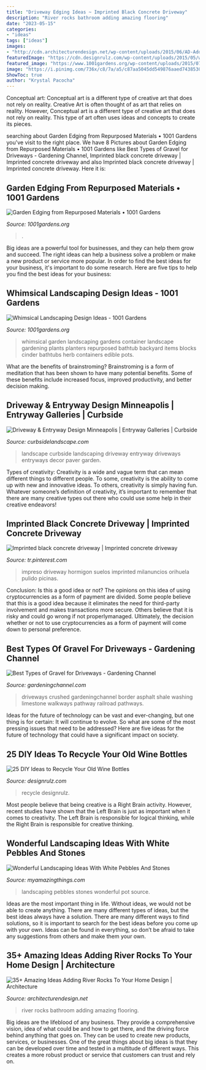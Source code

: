 ```yaml
---
title: "Driveway Edging Ideas ~ Imprinted Black Concrete Driveway"
description: "River rocks bathroom adding amazing flooring"
date: "2023-05-15"
categories:
- "ideas"
tags: ["ideas"]
images:
- "http://cdn.architecturendesign.net/wp-content/uploads/2015/06/AD-Add-River-Rocks-To-Home-10.jpg"
featuredImage: "https://cdn.designrulz.com/wp-content/uploads/2015/05/wine-bottle-garden-designrulz-9.jpg"
featured_image: "https://www.1001gardens.org/wp-content/uploads/2015/07/edging3.jpg"
image: "https://i.pinimg.com/736x/c8/7a/a5/c87aa5045dd549876aaed7438530dd6d.jpg"
ShowToc: true
author: "Krystal Pacocha"
---
```



Conceptual art: Conceptual art is a different type of creative art that does not rely on reality.
Creative Art is often thought of as art that relies on reality. However, Conceptual art is a different type of creative art that does not rely on reality. This type of art often uses ideas and concepts to create its pieces.

	

		
searching about Garden Edging from Repurposed Materials • 1001 Gardens you've visit to the right place. We have 8 Pictures about Garden Edging from Repurposed Materials • 1001 Gardens like Best Types of Gravel for Driveways - Gardening Channel, Imprinted black concrete driveway | Imprinted concrete driveway and also Imprinted black concrete driveway | Imprinted concrete driveway. Here it is:
		
    
## Garden Edging From Repurposed Materials • 1001 Gardens

<img loading=lazy src="https://www.1001gardens.org/wp-content/uploads/2015/07/edging3.jpg" onerror="this.onerror=null;this.src='https://tse2.mm.bing.net/th?id=OIP.YYccWtE-6WR_P-semnk2WwHaLO&amp;pid=15.1';" alt="Garden Edging from Repurposed Materials • 1001 Gardens">

_Source: 1001gardens.org_

>. 

	

Big ideas are a powerful tool for businesses, and they can help them grow and succeed. The right ideas can help a business solve a problem or make a new product or service more popular. In order to find the best ideas for your business, it's important to do some research. Here are five tips to help you find the best ideas for your business:

    
## Whimsical Landscaping Design Ideas - 1001 Gardens

<img loading=lazy src="https://www.1001gardens.org/wp-content/uploads/2014/08/whimsical2.jpg" onerror="this.onerror=null;this.src='https://tse1.mm.bing.net/th?id=OIP.TFdEJ0368r5dBmQCdnwkAQHaJ3&amp;pid=15.1';" alt="Whimsical Landscaping Design Ideas - 1001 Gardens">

_Source: 1001gardens.org_

>whimsical garden landscaping gardens container landscape gardening plants planters repurposed bathtub backyard items blocks cinder bathtubs herb containers edible pots. 

	

What are the benefits of brainstroming?
Brainstroming is a form of meditation that has been shown to have many potential benefits. Some of these benefits include increased focus, improved productivity, and better decision making.

    
## Driveway &amp; Entryway Design Minneapolis | Entryway Galleries | Curbside

<img loading=lazy src="https://www.curbsidelandscape.com/wp-content/uploads/2013/06/Drives_and_Entries_8.jpg" onerror="this.onerror=null;this.src='https://tse2.mm.bing.net/th?id=OIP.t7SA_UCJMNZAjZu1c6ur7AHaJ3&amp;pid=15.1';" alt="Driveway &amp; Entryway Design Minneapolis | Entryway Galleries | Curbside">

_Source: curbsidelandscape.com_

>landscape curbside landscaping driveway entryway driveways entryways decor paver garden. 

	

Types of creativity:
Creativity is a wide and vague term that can mean different things to different people. To some, creativity is the ability to come up with new and innovative ideas. To others, creativity is simply having fun. Whatever someone’s definition of creativity, it’s important to remember that there are many creative types out there who could use some help in their creative endeavors!

    
## Imprinted Black Concrete Driveway | Imprinted Concrete Driveway

<img loading=lazy src="https://i.pinimg.com/736x/c8/7a/a5/c87aa5045dd549876aaed7438530dd6d.jpg" onerror="this.onerror=null;this.src='https://tse1.mm.bing.net/th?id=OIP.Lh_BVhXvatB_1_gcJN5gwQHaFe&amp;pid=15.1';" alt="Imprinted black concrete driveway | Imprinted concrete driveway">

_Source: tr.pinterest.com_

>impreso driveway hormigon suelos imprinted milanuncios orihuela pulido picinas. 

	

Conclusion: Is this a good idea or not?
The opinions on this idea of using cryptocurrencies as a form of payment are divided. Some people believe that this is a good idea because it eliminates the need for third-party involvement and makes transactions more secure. Others believe that it is risky and could go wrong if not properlymanaged. Ultimately, the decision whether or not to use cryptocurrencies as a form of payment will come down to personal preference.

    
## Best Types Of Gravel For Driveways - Gardening Channel

<img loading=lazy src="https://www.gardeningchannel.com/wp-content/uploads/2013/04/gravel-for-driveways.jpeg" onerror="this.onerror=null;this.src='https://tse3.mm.bing.net/th?id=OIP.xThd6J6dMVUJX7rOaBsULgHaNN&amp;pid=15.1';" alt="Best Types of Gravel for Driveways - Gardening Channel">

_Source: gardeningchannel.com_

>driveways crushed gardeningchannel border asphalt shale washing limestone walkways pathway railroad pathways. 

	

Ideas for the future of technology can be vast and ever-changing, but one thing is for certain: It will continue to evolve. So what are some of the most pressing issues that need to be addressed? Here are five ideas for the future of technology that could have a significant impact on society.

    
## 25 DIY Ideas To Recycle Your Old Wine Bottles

<img loading=lazy src="https://cdn.designrulz.com/wp-content/uploads/2015/05/wine-bottle-garden-designrulz-9.jpg" onerror="this.onerror=null;this.src='https://tse1.mm.bing.net/th?id=OIP._Kw2hj-LaPrXptvRgCID-AHaJ7&amp;pid=15.1';" alt="25 DIY Ideas to Recycle Your Old Wine Bottles">

_Source: designrulz.com_

>recycle designrulz. 

	

Most people believe that being creative is a Right Brain activity. However, recent studies have shown that the Left Brain is just as important when it comes to creativity. The Left Brain is responsible for logical thinking, while the Right Brain is responsible for creative thinking.

    
## Wonderful Landscaping Ideas With White Pebbles And Stones

<img loading=lazy src="http://myamazingthings.com/wp-content/uploads/2017/03/pot-1.jpg" onerror="this.onerror=null;this.src='https://tse1.mm.bing.net/th?id=OIP.BFYRrzXeqvoiIw7t0x0uuQHaE9&amp;pid=15.1';" alt="Wonderful Landscaping Ideas With White Pebbles And Stones">

_Source: myamazingthings.com_

>landscaping pebbles stones wonderful pot source. 

	

Ideas are the most important thing in life. Without ideas, we would not be able to create anything. There are many different types of ideas, but the best ideas always have a solution. There are many different ways to find solutions, so it is important to search for the best ideas before you come up with your own. Ideas can be found in everything, so don’t be afraid to take any suggestions from others and make them your own.

    
## 35+ Amazing Ideas Adding River Rocks To Your Home Design | Architecture

<img loading=lazy src="http://cdn.architecturendesign.net/wp-content/uploads/2015/06/AD-Add-River-Rocks-To-Home-10.jpg" onerror="this.onerror=null;this.src='https://tse4.mm.bing.net/th?id=OIP.u7zGmMV2RFPGw00LEMrEIAHaLE&amp;pid=15.1';" alt="35+ Amazing Ideas Adding River Rocks To Your Home Design | Architecture">

_Source: architecturendesign.net_

>river rocks bathroom adding amazing flooring. 

	

Big ideas are the lifeblood of any business. They provide a comprehensive vision, idea of what could be and how to get there, and the driving force behind anything that goes on. They can be used to create new products, services, or businesses. One of the great things about big ideas is that they can be developed over time and tested in a multitude of different ways. This creates a more robust product or service that customers can trust and rely on.

